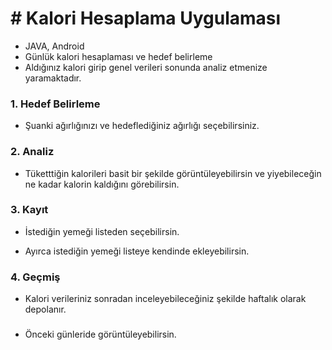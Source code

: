 # # Kalori Hesaplama Uygulaması

- JAVA, Android
- Günlük kalori hesaplaması ve hedef belirleme
- Aldığınız kalori girip genel verileri sonunda analiz etmenize yaramaktadır.



### 1. Hedef Belirleme

- Şuanki ağırlığınızı ve hedeflediğiniz ağırlığı seçebilirsiniz.



### 2. Analiz

- Tüketttiğin kalorileri basit bir şekilde görüntüleyebilirsin ve yiyebileceğin ne kadar kalorin kaldığını görebilirsin.





### 3. Kayıt

- İstediğin yemeği listeden seçebilirsin.



- Ayırca istediğin yemeği listeye kendinde ekleyebilirsin.





### 4. Geçmiş

- Kalori verileriniz sonradan inceleyebileceğiniz şekilde haftalık olarak depolanır.


### 

- Önceki günleride görüntüleyebilirsin.
